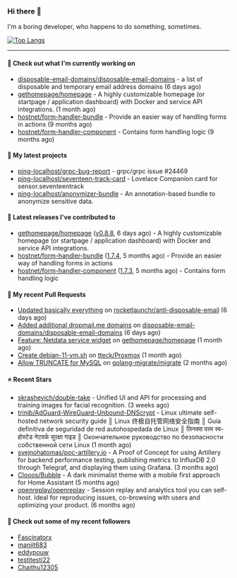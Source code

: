 ### Hi there 👋

I'm a boring developer, who happens to do something, sometimes.

[![Top Langs](https://github-readme-stats.vercel.app/api/top-langs/?username=ping-localhost&langs_count=8&theme=dracula&layout=compact)](https://github.com/anuraghazra/github-readme-stats)

---
#### 👷 Check out what I'm currently working on

- [disposable-email-domains/disposable-email-domains](https://github.com/disposable-email-domains/disposable-email-domains) - a list of disposable and temporary email address domains (6 days ago)
- [gethomepage/homepage](https://github.com/gethomepage/homepage) - A highly customizable homepage (or startpage / application dashboard) with Docker and service API integrations. (1 month ago)
- [hostnet/form-handler-bundle](https://github.com/hostnet/form-handler-bundle) - Provide an easier way of handling forms in actions (9 months ago)
- [hostnet/form-handler-component](https://github.com/hostnet/form-handler-component) - Contains form handling logic (9 months ago)



#### 🌱 My latest projects

- [ping-localhost/grpc-bug-report](https://github.com/ping-localhost/grpc-bug-report) - grpc/grpc issue #24469
- [ping-localhost/seventeen-track-card](https://github.com/ping-localhost/seventeen-track-card) - Lovelace Companion card for sensor.seventeentrack
- [ping-localhost/anonymizer-bundle](https://github.com/ping-localhost/anonymizer-bundle) - An annotation-based bundle to anonymize sensitive data.



#### 🔭 Latest releases I've contributed to

- [gethomepage/homepage](https://github.com/gethomepage/homepage) ([v0.8.8](https://github.com/gethomepage/homepage/releases/tag/v0.8.8), 6 days ago) - A highly customizable homepage (or startpage / application dashboard) with Docker and service API integrations.
- [hostnet/form-handler-bundle](https://github.com/hostnet/form-handler-bundle) ([1.7.4](https://github.com/hostnet/form-handler-bundle/releases/tag/1.7.4), 5 months ago) - Provide an easier way of handling forms in actions
- [hostnet/form-handler-component](https://github.com/hostnet/form-handler-component) ([1.7.3](https://github.com/hostnet/form-handler-component/releases/tag/1.7.3), 5 months ago) - Contains form handling logic



#### 🔨 My recent Pull Requests

- [Updated basically everything](https://github.com/rocketlaunchr/anti-disposable-email/pull/3) on [rocketlaunchr/anti-disposable-email](https://github.com/rocketlaunchr/anti-disposable-email) (6 days ago)
- [Added additional dropmail.me domains](https://github.com/disposable-email-domains/disposable-email-domains/pull/446) on [disposable-email-domains/disposable-email-domains](https://github.com/disposable-email-domains/disposable-email-domains) (6 days ago)
- [Feature: Netdata service widget](https://github.com/gethomepage/homepage/pull/2672) on [gethomepage/homepage](https://github.com/gethomepage/homepage) (1 month ago)
- [Create debian-11-vm.sh](https://github.com/tteck/Proxmox/pull/2355) on [tteck/Proxmox](https://github.com/tteck/Proxmox) (1 month ago)
- [Allow TRUNCATE for MySQL](https://github.com/golang-migrate/migrate/pull/1010) on [golang-migrate/migrate](https://github.com/golang-migrate/migrate) (2 months ago)



#### ⭐ Recent Stars

- [skrashevich/double-take](https://github.com/skrashevich/double-take) - Unified UI and API for processing and training images for facial recognition. (3 weeks ago)
- [trinib/AdGuard-WireGuard-Unbound-DNScrypt](https://github.com/trinib/AdGuard-WireGuard-Unbound-DNScrypt) - Linux ultimate self-hosted network security guide ║ Linux 终极自托管网络安全指南 ║ Guía definitiva de seguridad de red autohospedada de Linux ║ लिनक्स परम स्व-होस्टेड नेटवर्क सुरक्षा गाइड ║ Окончательное руководство по безопасности собственной сети Linux (1 month ago)
- [svejnohatomas/poc-artillery.io](https://github.com/svejnohatomas/poc-artillery.io) - A Proof of Concept for using Artillery for backend performance testing, publishing metrics to InfluxDB 2.0 through Telegraf, and displaying them using Grafana. (3 months ago)
- [Clooos/Bubble](https://github.com/Clooos/Bubble) - A dark minimalist theme with a mobile first approach for Home Assistant (5 months ago)
- [openreplay/openreplay](https://github.com/openreplay/openreplay) - Session replay and analytics tool you can self-host. Ideal for reproducing issues, co-browsing with users and optimizing your product. (6 months ago)



#### 👯 Check out some of my recent followers

- [Fascinatorx](https://github.com/Fascinatorx)
- [manjit683](https://github.com/manjit683)
- [eddypouw](https://github.com/eddypouw)
- [testitesti22](https://github.com/testitesti22)
- [Chaithu12305](https://github.com/Chaithu12305)

